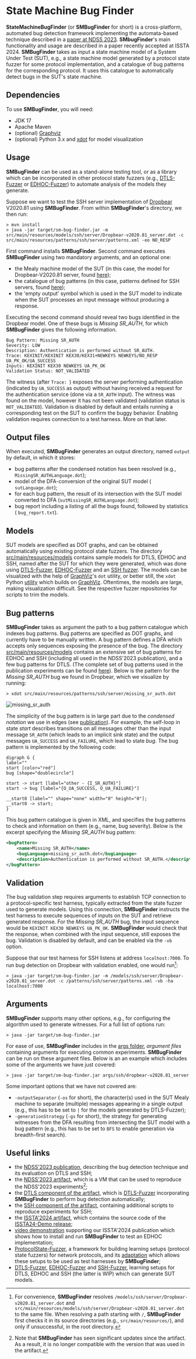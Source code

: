 # State Machine Bug Finder

**StateMachineBugFinder** (or **SMBugFinder** for short) is a cross-platform, automated bug detection framework implementing the automata-based technique described in a [paper at NDSS 2023][ndss23paper].
**SMbugFinder**'s main functionality and usage are described in a paper recently accepted at ISSTA 2024.
**SMBugFinder** takes as input a state machine model of a System Under Test (SUT), e.g., a state machine model generated by a protocol state fuzzer for some protocol implementation, and a catalogue of bug patterns for the corresponding protocol.
It uses this catalogue to automatically detect bugs in the SUT's state machine.

## Dependencies

To use **SMBugFinder**, you will need:

* JDK 17
* Apache Maven
* (optional) [Graphviz][graphviz]
* (optional) Python 3.x and [xdot](https://pypi.org/project/xdot/) for model visualization

## Usage

**SMBugFinder** can be used as a stand-alone testing tool, or as a library which can be incorporated in other protocol state fuzzers (e.g., [DTLS-Fuzzer][dtlsfuzzer] or [EDHOC-Fuzzer][edhocfuzzer]) to automate analysis of the models they generate.

Suppose we want to test the SSH server implementation of [Dropbear][dropbear] V2020.81 using **SMBugFinder**.
From within **SMBugFinder**'s directory, we then run:

    > mvn install
    > java -jar target/sm-bug-finder.jar -m src/main/resources/models/ssh/server/Dropbear-v2020.81_server.dot -c src/main/resources/patterns/ssh/server/patterns.xml -eo NO_RESP

First command installs **SMBugFinder**.
Second command executes **SMBugFinder** using two mandatory arguments, and an optional one:

  * the Mealy machine model of the SUT (in this case, the model for Dropbear-V2020.81 server, found [here](src/main/resources/models/ssh/server/Dropbear-v2020.81.dot));
  * the catalogue of bug patterns (in this case, patterns defined for SSH servers, found [here](src/main/resources/patterns/ssh/server));
  * the 'empty output' symbol which is used in the SUT model to indicate when the SUT processes an input message without producing a response.

Executing the second command should reveal two bugs identified in the Dropbear model.
One of these bugs is *Missing SR_AUTH*, for which  **SMBugFinder** gives the following information.

```
Bug Pattern: Missing SR_AUTH
Severity: LOW
Description: Authentication is performed without SR_AUTH.
Trace: KEXINIT/KEXINIT KEX30/KEX31+NEWKEYS NEWKEYS/NO_RESP UA_PK_OK/UA_SUCCESS
Inputs: KEXINIT KEX30 NEWKEYS UA_PK_OK
Validation Status: NOT_VALIDATED
```

The witness (after `Trace: `) exposes the server performing authentication (indicated by `UA_SUCCESS` as output) without having received a request for the authentication service (done via a `SR_AUTH` input).
The witness was found on the model, however it has not been validated (validation status is `NOT_VALIDATED`).
Validation is disabled by default and entails running a corresponding test on the SUT to confirm the buggy behavior.
Enabling validation requires connection to a test harness.
More on that later.

## Output files

When executed, **SMBugFinder** generates an output directory, named `output` by default, in which it stores:

*  bug patterns after the condensed notation has been resolved (e.g., `MissingSR_AUTHLanguage.dot`);
*  model of the DFA-conversion of the original SUT model ( `sutLanguage.dot`);
*  for each bug pattern, the result of its intersection with the SUT model converted to DFA (`sutMissingSR_AUTHLanguage.dot`);
*  bug report including a listing of all the bugs found, followed by statistics ( `bug_report.txt`).

## Models

SUT models are specified as DOT graphs, and can be obtained automatically using existing protocol state fuzzers.
The directory [src/main/resources/models](src/main/resources/models) contains sample models for DTLS, EDHOC and SSH, named after the SUT for which they were generated, which was done using [DTLS-Fuzzer][dtlsfuzzer], [EDHOC-Fuzzer][edhocfuzzer] and an [SSH fuzzer](https://easy.dans.knaw.nl/ui/datasets/id/easy-dataset:77503).
The models can be visualized with the help of [GraphViz][graphviz]'s `dot` utility, or better still, the `xdot` Python [utility][xdot] which builds on [GraphViz][graphviz].
Oftentimes, the models are large, making visualization difficult.
See the respective fuzzer repositories for scripts to trim the models.

## Bug patterns

**SMBugFinder** takes as argument the path to a bug pattern catalogue which indexes bug patterns.
Bug patterns are specified as DOT graphs, and currently have to be manually written.
A bug pattern defines a DFA which accepts only sequences exposing the presence of the bug.
The directory [src/main/resources/models](src/main/resources/models) contains an extensive set of bug patterns for EDHOC and SSH (including all used in the NDSS'2023 publication), and a few bug patterns for DTLS.
(The complete set of bug patterns used in the publication experiments can be found [here](https://gitlab.com/pfg666/dtls-fuzzer/-/tree/bugcheck-artifact/src/main/resources/patterns)).
Below is the pattern for the *Missing SR_AUTH* bug we found in Dropbear, which we visualize by running:

    > xdot src/main/resources/patterns/ssh/server/missing_sr_auth.dot

![missing_sr_auth](https://github.com/assist-project/state-machine-bug-finder/assets/2325013/e03bf029-6bee-478d-9b19-ea2015dab499)

The simplicity of the bug pattern is in large part due to the *condensed notation* we use in edges (see [publication][ndss23paper]).
For example, the self-loop in state *start* describes transitions on all messages other than the input message `SR_AUTH` (which leads to an implicit sink state) and the output messages `UA_SUCCESS` and `UA_FAILURE`, which lead to state *bug*.
The bug pattern is implemented by the following code:


```
digraph G {
label=""
start [color="red"]
bug [shape="doublecircle"]

start -> start [label="other - {I_SR_AUTH}"]
start -> bug [label="{O_UA_SUCCESS, O_UA_FAILURE}"]

__start0 [label="" shape="none" width="0" height="0"];
__start0 -> start;
}
```

This bug pattern catalogue is given in XML, and specifies the bug patterns to check and information on them (e.g., name, bug severity).
Below is the excerpt specifying the  *Missing SR_AUTH* bug pattern:

```xml
<bugPattern>
    <name>Missing SR_AUTH</name>
    <bugLanguage>missing_sr_auth.dot</bugLanguage>
    <description>Authentication is performed without SR_AUTH.</description>
</bugPattern>
```

## Validation

The bug validation step requires arguments to establish TCP connection to a protocol-specific test harness, typically extracted from the state fuzzer used to generate models.
Using this connection, **SMBugFinder** instructs the test harness to execute sequences of inputs on the SUT and retrieve generated response.
For the *Missing SR_AUTH* bug, the input sequence would be `KEXINIT KEX30 NEWKEYS UA_PK_OK`.
**SMBugFinder** would check that the response, when combined with the input sequence, still exposes the bug.
Validation is disabled by default, and can be enabled via the `-vb` option.

Suppose that our test harness for SSH listens at address `localhost:7000`.
To run bug detection on Dropbear with validation enabled, one would run[^1]:

    > java -jar target/sm-bug-finder.jar -m /models/ssh/server/Dropbear-v2020.81_server.dot -c /patterns/ssh/server/patterns.xml -vb -ha localhost:7000

## Arguments

**SMBugFinder** supports many other options, e.g., for configuring the algorithm used to generate witnesses.
For a full list of options run:

    > java -jar target/sm-bug-finder.jar

For ease of use, **SMBugFinder** includes in the [args folder](args), *argument files* containing arguments for executing common experiments.
**SMBugFinder** can be run on these argument files.
Below is an an example which includes some of the arguments we have just covered:

    > java -jar target/sm-bug-finder.jar args/ssh/dropbear-v2020.81_server

Some important options that we have not covered are:

* `-outputSeparator` (`-os` for short), the character(s) used in the SUT Mealy machine to separate (multiple) messages appearing in a single output (e.g., this has to be set to `|` for the models generated by DTLS-Fuzzer);
* `-generationStrategy` (`-gs` for short), the strategy for generating witnesses from the DFA resulting from intersecting the SUT model with a bug pattern (e.g., this has to be set to `BFS` to enable generation via breadth-first search). 

## Useful links

* the [NDSS'2023 publication][ndss23paper], describing the bug detection technique and its evaluation on DTLS and SSH;
* the [NDSS'2023 artifact][ndss23artifact], which is a VM that can be used to reproduce the NDSS'2023 experiments[^2];
* the [DTLS component of the artifact][dtlsartifact], which is [DTLS-Fuzzer][dtlsfuzzer] incorporating **SMBugFinder** to perform bug detection automatically;
* the [SSH component of the artifact][sshartifact], containing additional scripts to reproduce experiments for SSH;
* the [ISSTA'2024 artifact][issta24artifact], which contains the source code of the [ISSTA24-Demo release](https://github.com/assist-project/state-machine-bug-finder/tree/ISSTA24-Demo);
* [video demonstration][smbugfindervideo] supporting our ISSTA'2024 publication which shows how to install and run **SMBugFinder** to test an EDHOC implementation;
* [ProtocolState-Fuzzer][psf], a framework for building learning setups (protocol state fuzzers) for network protocols, and its [adaptation][psfadapted] which allows these setups to be used as test harnesses by **SMBugFinder**;
* [DTLS-Fuzzer][dtlsfuzzer], [EDHOC-Fuzzer][edhocfuzzer] and [SSH-Fuzzer][sshfuzzer], learning setups for DTLS, EDHOC and SSH (the latter is WIP) which can generate SUT models.


[^1]:For convenience, **SMBugFinder** resolves `/models/ssh/server/Dropbear-v2020.81_server.dot` and `src/main/resources/models/ssh/server/Dropbear-v2020.81_server.dot` to the same file. When resolving a path starting with `/`, **SMBugFinder** first checks it in its source directories (e.g., `src/main/resources/`), and only if unsuccessful, in the root directory.
[^2]:Note that **SMBugFinder** has seen significant updates since the artifact. As a result, it is no longer compatible with the version that was used in the artifact.


[ndss23paper]:https://www.ndss-symposium.org/wp-content/uploads/2023/02/ndss2023_s68_paper.pdf
[ndss23artifact]:https://doi.org/10.5281/zenodo.7129240
[dtlsartifact]:https://gitlab.com/pfg666/dtls-fuzzer/-/blob/bugcheck-artifact
[sshartifact]:https://github.com/assist-project/state-machine-bug-finder/tree/bugcheck-artifact
[graphviz]:https://graphviz.org/
[xdot]:https://pypi.org/project/xdot/
[dropbear]: https://matt.ucc.asn.au/dropbear/dropbear.html
[dtlsfuzzer]:https://github.com/assist-project/dtls-fuzzer
[edhocfuzzer]:https://github.com/protocol-fuzzing/edhoc-fuzzer
[sshfuzzer]:https://github.com/assist-project/ssh-fuzzer
[sshharness]:https://easy.dans.knaw.nl/ui/datasets/id/easy-dataset:77503
[issta24artifact]:https://doi.org/10.5281/zenodo.12665353
[smbugfindervideo]:https://www.youtube.com/watch?v=B0P-MPse1D0
[psf]:https://github.com/protocol-fuzzing/protocol-state-fuzzer
[psfadapted]:https://github.com/protocol-fuzzing/protocol-state-fuzzer/tree/issta24-artifact
